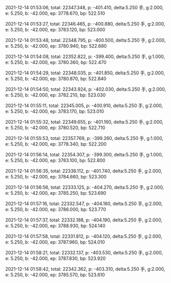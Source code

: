 2021-12-14 01:53:06, total: 22347.348, p: -401.410, delta:5.250 手, g:2.000, e: 5.250, b: -42.000, ep: 3778.670, bp: 522.510

2021-12-14 01:53:27, total: 22346.465, p: -400.880, delta:5.250 手, g:2.000, e: 5.250, b: -42.000, ep: 3783.120, bp: 523.000

2021-12-14 01:53:48, total: 22348.795, p: -400.500, delta:5.250 手, g:2.000, e: 5.250, b: -42.000, ep: 3780.940, bp: 522.680

2021-12-14 01:54:08, total: 22352.822, p: -399.400, delta:5.250 手, g:1.000, e: 5.250, b: -42.000, ep: 3780.360, bp: 522.470

2021-12-14 01:54:29, total: 22348.035, p: -401.850, delta:5.250 手, g:2.000, e: 5.250, b: -42.000, ep: 3780.870, bp: 522.840

2021-12-14 01:54:50, total: 22343.924, p: -402.030, delta:5.250 手, g:2.000, e: 5.250, b: -42.000, ep: 3782.210, bp: 523.030

2021-12-14 01:55:11, total: 22345.005, p: -400.910, delta:5.250 手, g:2.000, e: 5.250, b: -42.000, ep: 3783.170, bp: 523.010

2021-12-14 01:55:32, total: 22349.655, p: -401.160, delta:5.250 手, g:2.000, e: 5.250, b: -42.000, ep: 3780.520, bp: 522.710

2021-12-14 01:55:53, total: 22357.769, p: -399.260, delta:5.250 手, g:1.000, e: 5.250, b: -42.000, ep: 3778.340, bp: 522.200

2021-12-14 01:56:14, total: 22354.307, p: -399.300, delta:5.250 手, g:1.000, e: 5.250, b: -42.000, ep: 3783.100, bp: 522.800

2021-12-14 01:56:35, total: 22338.112, p: -401.740, delta:5.250 手, g:2.000, e: 5.250, b: -42.000, ep: 3784.660, bp: 523.300

2021-12-14 01:56:56, total: 22333.125, p: -404.270, delta:5.250 手, g:2.000, e: 5.250, b: -42.000, ep: 3785.250, bp: 523.690

2021-12-14 01:57:16, total: 22332.547, p: -404.160, delta:5.250 手, g:2.000, e: 5.250, b: -42.000, ep: 3786.000, bp: 523.770

2021-12-14 01:57:37, total: 22332.188, p: -404.190, delta:5.250 手, g:2.000, e: 5.250, b: -42.000, ep: 3788.930, bp: 524.140

2021-12-14 01:57:58, total: 22331.812, p: -404.120, delta:5.250 手, g:2.000, e: 5.250, b: -42.000, ep: 3787.960, bp: 524.010

2021-12-14 01:58:21, total: 22332.137, p: -403.530, delta:5.250 手, g:2.000, e: 5.250, b: -42.000, ep: 3787.830, bp: 523.920

2021-12-14 01:58:42, total: 22342.362, p: -403.310, delta:5.250 手, g:2.000, e: 5.250, b: -42.000, ep: 3785.570, bp: 523.610